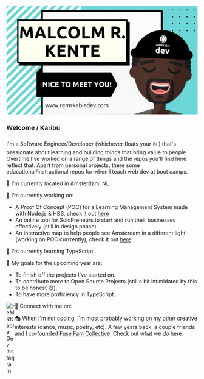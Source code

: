![cover](github-banner.png)

### Welcome / Karibu
I'm a Software Engineer/Developer (whichever floats your ⛵ ) that's passionate about learning and building things that bring value to people. Overtime I've worked on a range of things and the repos you'll find here reflect that. Apart from personal projects, there some educational/instructional repos for when I teach web dev at boot camps. 

📍 I'm currently located in Amsterdam, NL

🔭 I’m currently working on:
 - A Proof Of Concept (POC) for a Learning Management System made with Node.js & HBS, check it out [here](https://github.com/reMRKableDev/OnLearn)
 - An online tool for SoloPreneurs to start and run their businesses effectively (still in design phase)
 - An interactive map to help people see Amsterdam in a different light (working on POC currrently), check it out [here](https://github.com/reMRKableDev/a-livestory)

🌱 I’m currently learning TypeScript.

🥅 My goals for the upcoming year are: 
 - To finish off the projects I've started on.
 - To contribute more to Open Source Projects (still a bit intimidated by this to be honest 😋).
 - To have more proficiency in TypeScript.
 
🤝 Connect with me on:
[<img align="left" alt="reMRKable Dev Instagram" width="22px" src="https://cdn.jsdelivr.net/npm/simple-icons@v4/icons/instagram.svg" />][instagram]

🎭 When I'm not coding, I'm most probably working on my other creative interests (dance, music, poetry, etc). A few years back, a couple friends and I co-founded [Fuse Fam Collective](https://www.fusefam.com/). Check out what we do here

[instagram]: https://www.instagram.com/remrkabledev/

<!--
**reMRKableDev/reMRKableDev** is a ✨ _special_ ✨ repository because its `README.md` (this file) appears on your GitHub profile.

Here are some ideas to get you started:

- 🔭 I’m currently working on ...
- 🌱 I’m currently learning ...
- 👯 I’m looking to collaborate on ...
- 🤔 I’m looking for help with ...
- 💬 Ask me about ...
- 📫 How to reach me: ...
- 😄 Pronouns: ...
- ⚡ Fun fact: ...
-->

